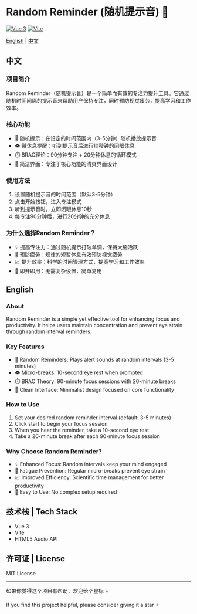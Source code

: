 # Random Reminder (随机提示音) 🎵

[![Vue 3](https://img.shields.io/badge/Vue-3-green.svg)](https://vuejs.org/)
[![Vite](https://img.shields.io/badge/Vite-latest-blue.svg)](https://vitejs.dev/)

[English](#english) | [中文](#中文)

## 中文

### 项目简介

Random Reminder（随机提示音）是一个简单而有效的专注力提升工具。它通过随机时间间隔的提示音来帮助用户保持专注，同时预防视觉疲劳，提高学习和工作效率。

### 核心功能

- 🎯 随机提示：在设定的时间范围内（3-5分钟）随机播放提示音
- 👁️ 微休息提醒：听到提示音后进行10秒钟的闭眼休息
- ⏱️ BRAC理论：90分钟专注 + 20分钟休息的循环模式
- 🎨 简洁界面：专注于核心功能的清爽界面设计

### 使用方法

1. 设置随机提示音的时间范围（默认3-5分钟）
2. 点击开始按钮，进入专注模式
3. 听到提示音时，立即闭眼休息10秒
4. 每专注90分钟后，进行20分钟的充分休息

### 为什么选择Random Reminder？

- 💡 提高专注力：通过随机提示打破单调，保持大脑活跃
- 🔄 预防疲劳：规律的短暂休息有效预防视觉疲劳
- 📈 提升效率：科学的时间管理方式，提高学习和工作效率
- 🚀 即开即用：无需复杂设置，简单易用

## English

### About

Random Reminder is a simple yet effective tool for enhancing focus and productivity. It helps users maintain concentration and prevent eye strain through random interval reminders.

### Key Features

- 🎯 Random Reminders: Plays alert sounds at random intervals (3-5 minutes)
- 👁️ Micro-breaks: 10-second eye rest when prompted
- ⏱️ BRAC Theory: 90-minute focus sessions with 20-minute breaks
- 🎨 Clean Interface: Minimalist design focused on core functionality

### How to Use

1. Set your desired random reminder interval (default: 3-5 minutes)
2. Click start to begin your focus session
3. When you hear the reminder, take a 10-second eye rest
4. Take a 20-minute break after each 90-minute focus session

### Why Choose Random Reminder?

- 💡 Enhanced Focus: Random intervals keep your mind engaged
- 🔄 Fatigue Prevention: Regular micro-breaks prevent eye strain
- 📈 Improved Efficiency: Scientific time management for better productivity
- 🚀 Easy to Use: No complex setup required

## 技术栈 | Tech Stack

- Vue 3
- Vite
- HTML5 Audio API

## 许可证 | License

MIT License

---

如果你觉得这个项目有帮助，欢迎给个星标 ⭐️

If you find this project helpful, please consider giving it a star ⭐️
